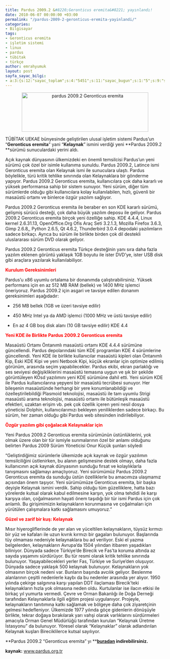 ```yaml
---
title: Pardus 2009.2 &#8220;Geronticus eremita&#8221; yayınlandı!
date: 2010-06-07 00:00:00 +03:00
permalink: "/pardus-2009-2-geronticus-eremita-yayinlandi/"
categories:
- Bilgisayar
tags:
- Geronticus eremita
- işletim sistemi
- linux
- pardus
- tübitak
- türkçe
author: emrahyumuk
layout: post
sayfa_sayac_bilgi:
- a:3:{s:12:"sayac_toplam";s:4:"5451";s:11:"sayac_bugun";s:1:"5";s:9:"son_okuma";s:10:"1364921094";}
---
```


<p style="text-align: center;">
  <img class="aligncenter" src="http://www.emrahyumuk.com/images/blog/pardus2009.jpg" alt="pardus 2009.2 Geronticus eremita" width="400" height="124" />
</p>

TÜBİTAK UEKAE bünyesinde geliştirilen ulusal işletim sistemi Pardus’un “**Geronticus eremita**” yani “**Kelaynak**” ismini verdiği yeni **Pardus 2009.2 **sürümü sunuculardaki yerini aldı.

Açık kaynak dünyasının ülkemizdeki en önemli temsilcisi Pardus’un yeni sürümü çok özel bir isimle kullanıma sunuldu. Pardus 2009.2, Latince ismi Geronticus eremita olan Kelaynak ismi ile sunuculara ulaştı. Pardus böylelikle, türü kritik tehlike sınırında olan Kelaynaklara bir gönderme yapıyor. Pardus 2009.2 Geronticus eremita, kullanıcılara çok daha kararlı ve yüksek performansa sahip bir sistem sunuyor. Yeni sürüm, diğer tüm sürümlerde olduğu gibi kullanıcılara kolay kullanılabilen, hızlı, güvenli bir masaüstü ortamı ve binlerce özgür yazılım sağlıyor.

<!--more-->

Pardus 2009.2 Geronticus eremita ile beraber en son KDE kararlı sürümü, gelişmiş sürücü desteği, çok daha büyük yazılım deposu ile geliyor. Pardus 2009.2 Geronticus eremita birçok yeni özelliğe sahip. KDE 4.4.4, Linux kernel 2.6.31.13, OpenOffice.Org Ofis Araç Seti 3.2.1.3, Mozilla Firefox 3.6.3, Gimp 2.6.8,, Python 2.6.5, Qt 4.6.2, Thunderbird 3.0.4 depodaki yazılımların sadece birkaçı. Ayrıca bu sürüm ile birlikte birden çok dil destekli uluslararası sürüm DVD olarak geliyor.

Pardus 2009.2 Geronticus eremita Türkçe desteğinin yanı sıra daha fazla yazılım eklenen görüntü yaklaşık 1GB boyutu ile ister DVD&#8217;ye, ister USB disk gibi araçlara yazılarak kullanılabiliyor.

<span style="color: #ff0000;"><strong>Kurulum Gereksinimleri</strong></span>

Pardus&#8217;u x86 uyumlu ortalama bir donanımda çalıştırabilirsiniz. Yüksek performans için en az 512 MB RAM (bellek) ve 1400 MHz işlemci öneriyoruz. Pardus 2009.2 için asgari ve tavsiye edilen donanım gereksinimleri aşağıdadır:

- 256 MB bellek (1GB ve üzeri tavsiye edilir)

- 450 MHz Intel ya da AMD işlemci (1000 MHz ve üstü tavsiye edilir)

- En az 4 GB boş disk alanı (10 GB tavsiye edilir) KDE 4.4

<span style="color: #ff0000;"><strong>Yeni KDE ile Birlikte Pardus 2009.2 Geronticus eremita</strong></span>

Masaüstü Ortamı Öntanımlı masaüstü ortamı KDE 4.4.4 sürümüne güncellendi. Pardus depolarındaki tüm KDE programları KDE 4 sürümlerine güncellendi. Yeni KDE ile birlikte kullanıcılar masaüstü kipleri olan Öntanımlı Kip, Eski KDE Kipi ve yeni Netbook Kipi, küçük ekranlar için optimize edilmiş görünüm, arasında seçim yapabilecekler. Pardus ekibi, ekran parlaklığı ve ses seviyesi değişikliklerini masaüstü temasına uygun ve şık bir şekilde görüntüleyen KOsd yazılımını yeni KDE sürümüne dahil etti. Yeni sürüm KDE ile Pardus kullanıcılarına yepyeni bir masaüstü tecrübesi sunuyor. Her bileşenin masaüstünde herhangi bir yere konumlanabildiği ve özelleştirilebildiği Plasmoid teknolojisi, masaüstü ile tam uyumlu Strigi masaüstü arama teknolojisi, masaüstü ortamı ile bütünleşik masaüstü efektleri, uzaktan erişim vb. pek çok özellik içeren yeni nesil dosya yöneticisi Dolphin, kullanıcılarımızı bekleyen yeniliklerden sadece birkaçı. Bu sürüm, her zaman olduğu gibi Pardus web sitesinden indirilebiliyor.

<span style="color: #ff0000;"><strong>Özgür yazılım gibi çoğalacak Kelaynaklar için</strong></span>

Yeni Pardus 2009.2 Geronticus eremita sürümünün üstünlüklerini, yok olmak üzere olan bir tür ismiyle sunmalarının özel bir anlamı olduğunu belirten Pardus 2009 Sürüm Yöneticisi Onur Küçük şunları söyledi

“Geliştirdiğimiz sürümlerle ülkemizde açık kaynak ve özgür yazılımın temsilciliğini üstlenirken, bu alanın gelişmesine destek olmayı, daha fazla kullanıcının açık kaynak dünyasının sunduğu fırsat ve kolaylıklarla tanışmasını sağlamayı amaçlıyoruz. Yeni sürümümüz Pardus 2009.2 Geronticus eremita da sunduğu üstün özelliklerle bu amacımıza ulaşmamız açısından önem taşıyor. Yeni sürümümüze Geronticus eremita, bir başka deyişle Kelaynak ismini verdik. Sahip olduğu tüm güzelliklere, hatta bazı yörelerde kutsal olarak kabul edilmesine karşın, yok olma tehdidi ile karşı karşıya olan, çoğalmasının hayati önem taşıdığı bir tür ismi Pardus için çok anlamlı. Bu girişimimizin kelaynakların korunmasına ve çoğalmaları için yürütülen çalışmalara katkı sağlamasını umuyoruz.”

<span style="color: #ff0000;"><strong>Güzel ve zarif bir kuş: Kelaynak</strong></span>

Mısır hiyerogliflerinde de yer alan ve yüceltilen kelaynakların, tüysüz kırmızı bir yüz ve kafaları ile uzun kıvrık kırmızı bir gagaları bulunuyor. Başlarında tüy olmaması nedeniyle kelaynaklara bu ad veriliyor. Eski el yazma belgelerden, kelaynakların Avrupa&#8217;da 1504 yılından itibaren yaşadıkları biliniyor. Dünyada sadece Türkiye&#8217;de Birecik ve Fas’ta koruma altında az sayıda yaşamını sürdürüyor. Bu tür resmi olarak kritik tehlike sınırında bulunuyor. Yaşayabilecekleri yerler Fas, Türkiye ve Suriye’den oluşuyor. Dünyada sadece yaklaşık 500 kelaynak bulunuyor. Kelaynakların yok olmasının birçok nedeni var. Bunların başında avcılık geliyor. Beslenme alanlarının çeşitli nedenlerle kaybı da bu nedenler arasında yer alıyor. 1950 yılında çekirge salgınına karşı yapılan DDT ilaçlaması Birecik&#8217;teki kelaynakların hızla yok olmasına neden oldu. Kurtulanlar ise ilacın etkisi ile birkaç yıl yumurta vermedi. Çevre ve Orman Bakanlığı ile Doğa Derneği tarafından Kelaynaklarla ilgili eğitim projesi uygulanıyor. Projeyle, kelaynakların tanıtımına katkı sağlamak ve bölgeye daha çok ziyaretçinin gelmesi hedefleniyor. Ülkemizde 1977 yılında göçe gidenlerin dönüşüyle birlikte, tekrar doğaya bırakılarak yarı vahşi olarak varlıklarını sürdürmeleri amacıyla Orman Genel Müdürlüğü tarafından kurulan “Kelaynak Üretme İstasyonu” da bulunuyor. Yöresel olarak &#8220;Kelaynaklar&#8221; olarak adlandırılan Kelaynak kuşları Bireciklilerce kutsal sayılıyor.

**Pardus 2009.2 &#8220;Geronticus eremita&#8221; yı ****[buradan][1] indirebilirsiniz.**

**kaynak:** <a href="http://www.pardus.org.tr" target="_blank">www.pardus.org.tr</a>

 [1]: ftp://ftp.pardus.org.tr/pub/pardus/kurulan/2009.2/Pardus-2009.2-Geronticus-eremita.iso